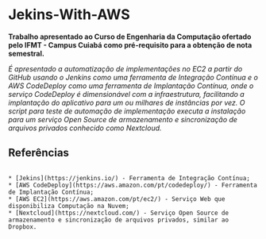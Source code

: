 # Jekins-With-AWS 
  
**Trabalho apresentado ao Curso de Engenharia da Computação ofertado pelo IFMT - Campus Cuiabá como pré-requisito para a obtenção de nota semestral.** 
  
*É apresentado a automatização de implementações no EC2 a partir do GitHub usando o Jenkins como uma ferramenta de Integração Contínua e o AWS CodeDeploy como uma ferramenta de Implantação Contínua, onde o serviço CodeDeploy é dimensionável com a infraestrutura, facilitando a implantação do aplicativo para um ou milhares de instâncias por vez. O script para teste de automação de implementação executa a instalação para um serviço Open Source de armazenamento e sincronização de arquivos privados conhecido como Nextcloud.* 
  
## Referências
  
```

* [Jekins](https://jenkins.io/) - Ferramenta de Integração Contínua; 
* [AWS CodeDeploy](https://aws.amazon.com/pt/codedeploy/) - Ferramenta de Implantação Contínua;  
* [AWS EC2](https://aws.amazon.com/pt/ec2/) - Serviço Web que disponibiliza Computação na Nuvem;  
* [Nextcloud](https://nextcloud.com/) - Serviço Open Source de armazenamento e sincronização de arquivos privados, similar ao Dropbox. 

```
